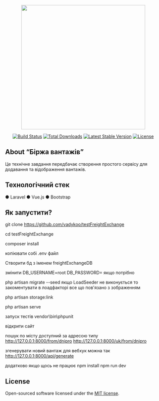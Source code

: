 <p align="center"><img src="https://res.cloudinary.com/dtfbvvkyp/image/upload/v1566331377/laravel-logolockup-cmyk-red.svg" width="400"></p>

<p align="center">
<a href="https://travis-ci.org/laravel/framework"><img src="https://travis-ci.org/laravel/framework.svg" alt="Build Status"></a>
<a href="https://packagist.org/packages/laravel/framework"><img src="https://poser.pugx.org/laravel/framework/d/total.svg" alt="Total Downloads"></a>
<a href="https://packagist.org/packages/laravel/framework"><img src="https://poser.pugx.org/laravel/framework/v/stable.svg" alt="Latest Stable Version"></a>
<a href="https://packagist.org/packages/laravel/framework"><img src="https://poser.pugx.org/laravel/framework/license.svg" alt="License"></a>
</p>

## About “Біржа вантажів”

Це технічне завдання передбачає створення простого сервісу для додавання та
відображення вантажів.

## Технологічний стек

 ● Laravel
 ● Vue.js
 ● Bootstrap

## Як запустити?

git clone https://github.com/vadykoo/testFreightExchange

cd testFreightExchange

composer install

копіювати собі .env файл

Створити бд з іменем freightExchangeDB

змінити 
DB_USERNAME=root
        DB_PASSWORD=
        якщо потрібно

php artisan migrate --seed
якщо LoadSeeder не виконується то закоментувати в лоадфакторі все що пов'язано з зображенням

php artisan storage:link

php artisan serve

запуск тестів
vendor\bin\phpunit

відкрити сайт

пошук по місту доступний за адресою типу
http://127.0.0.1:8000/from/dnipro
http://127.0.0.1:8000/uk/from/dnipro

згенерувати новий вантаж для вебхук можна так
http://127.0.0.1:8000/api/generate

додатково якщо щось не працює
npm install 
npm run dev
## License

Open-sourced software licensed under the [MIT license](https://opensource.org/licenses/MIT).

